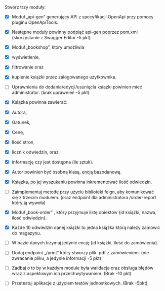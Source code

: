 Stwórz trzy moduły:
- [x] Moduł „api-gen” generujący API z specyfikacji OpenApi przy pomocy pluginu OpenApiTools. 
- [x] Następne moduły powinny podpiąć api-gen poprzez pom.xml
(skorzystanie z Swagger Editor -5 pkt)

- [x] Moduł „bookshop”, który umożliwia 
- [x] wyświetlenie, 
- [x] filtrowanie oraz 
- [x] kupienie książki przez zalogowanego użytkownika.
- [ ] Uprawnienia do dodania/edycji/usunięcia książki powinien mieć administrator.
(brak uprawnień -5 pkt)

- [x] Książka powinna zawierać:
- [x] Autora, 
- [x] Gatunek, 
- [x] Cenę, 
- [x] Ilość stron, 
- [x] licznik odwiedzin, oraz 
- [x] informację czy jest dostępna (ile sztuk).

- [x] Autor powinien być osobną klasą, encją bazodanową.
- [x] Książka, po jej wyszukaniu powinna inkrementować ilość odwiedzin.

- [ ] Zaimplementuj metodę przy użyciu biblioteki feign, aby komunikować się z trzecim modułem. (oraz endpoint dla administratora /order-report który ją wywoła)

- [x] Moduł „book-order” , który przyjmuje listę obiektów {id książki, nazwa, ilość odwiedzin}. 
- [x] Każde 10 odwiedzin danej książki to jedna książka którą należy zamówić do magazynu. 
- [ ] W bazie danych trzymaj jedynie encję {id książki, ilość do zamówienia}.
- [ ] Dodaj endpoint „/print” który stworzy plik .pdf z zamówieniem.
(nie zwracanie pliku, a jedynie informacji -5 pkt)

- [ ] Zadbaj o to by w każdym module była walidacja oraz obsługa błędów wraz z aspektowym ich przechwytywaniem.
(Brak  -10 pkt)

- [ ] Przetestuj aplikacje z użyciem testów jednostkowych.
(Brak -5pkt)